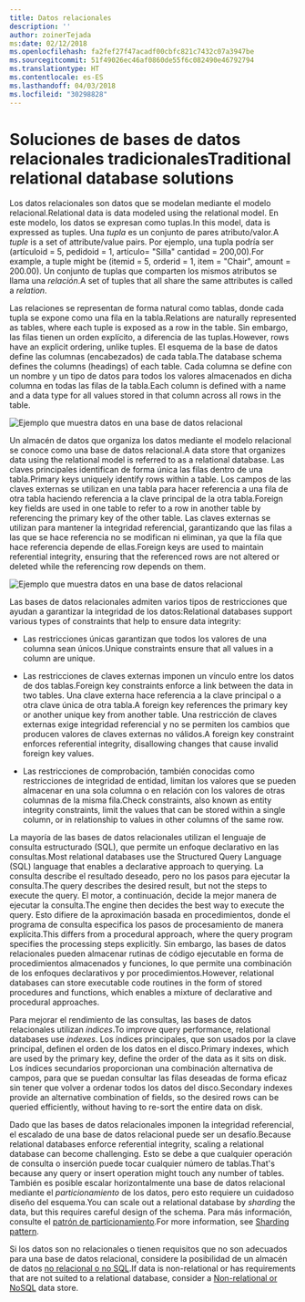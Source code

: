 ```yaml
---
title: Datos relacionales
description: ''
author: zoinerTejada
ms:date: 02/12/2018
ms.openlocfilehash: fa2fef27f47acadf00cbfc821c7432c07a3947be
ms.sourcegitcommit: 51f49026ec46af0860de55f6c082490e46792794
ms.translationtype: HT
ms.contentlocale: es-ES
ms.lasthandoff: 04/03/2018
ms.locfileid: "30298828"
---
```

# <a name="traditional-relational-database-solutions"></a><span data-ttu-id="d3178-102">Soluciones de bases de datos relacionales tradicionales</span><span class="sxs-lookup"><span data-stu-id="d3178-102">Traditional relational database solutions</span></span>

<span data-ttu-id="d3178-103">Los datos relacionales son datos que se modelan mediante el modelo relacional.</span><span class="sxs-lookup"><span data-stu-id="d3178-103">Relational data is data modeled using the relational model.</span></span> <span data-ttu-id="d3178-104">En este modelo, los datos se expresan como tuplas.</span><span class="sxs-lookup"><span data-stu-id="d3178-104">In this model, data is expressed as tuples.</span></span> <span data-ttu-id="d3178-105">Una *tupla* es un conjunto de pares atributo/valor.</span><span class="sxs-lookup"><span data-stu-id="d3178-105">A *tuple* is a set of attribute/value pairs.</span></span> <span data-ttu-id="d3178-106">Por ejemplo, una tupla podría ser (artículoid = 5, pedidoid = 1, artículo= "Silla" cantidad = 200,00).</span><span class="sxs-lookup"><span data-stu-id="d3178-106">For example, a tuple might be (itemid = 5, orderid = 1, item = "Chair", amount = 200.00).</span></span> <span data-ttu-id="d3178-107">Un conjunto de tuplas que comparten los mismos atributos se llama una *relación*.</span><span class="sxs-lookup"><span data-stu-id="d3178-107">A set of tuples that all share the same attributes is called a *relation*.</span></span> 

<span data-ttu-id="d3178-108">Las relaciones se representan de forma natural como tablas, donde cada tupla se expone como una fila en la tabla.</span><span class="sxs-lookup"><span data-stu-id="d3178-108">Relations are naturally represented as tables, where each tuple is exposed as a row in the table.</span></span> <span data-ttu-id="d3178-109">Sin embargo, las filas tienen un orden explícito, a diferencia de las tuplas.</span><span class="sxs-lookup"><span data-stu-id="d3178-109">However, rows have an explicit ordering, unlike tuples.</span></span> <span data-ttu-id="d3178-110">El esquema de la base de datos define las columnas (encabezados) de cada tabla.</span><span class="sxs-lookup"><span data-stu-id="d3178-110">The database schema defines the columns (headings) of each table.</span></span> <span data-ttu-id="d3178-111">Cada columna se define con un nombre y un tipo de datos para todos los valores almacenados en dicha columna en todas las filas de la tabla.</span><span class="sxs-lookup"><span data-stu-id="d3178-111">Each column is defined with a name and a data type for all values stored in that column across all rows in the table.</span></span>

![Ejemplo que muestra datos en una base de datos relacional](../images/example-relational.png)

<span data-ttu-id="d3178-113">Un almacén de datos que organiza los datos mediante el modelo relacional se conoce como una base de datos relacional.</span><span class="sxs-lookup"><span data-stu-id="d3178-113">A data store that organizes data using the relational model is referred to as a relational database.</span></span> <span data-ttu-id="d3178-114">Las claves principales identifican de forma única las filas dentro de una tabla.</span><span class="sxs-lookup"><span data-stu-id="d3178-114">Primary keys uniquely identify rows within a table.</span></span> <span data-ttu-id="d3178-115">Los campos de las claves externas se utilizan en una tabla para hacer referencia a una fila de otra tabla haciendo referencia a la clave principal de la otra tabla.</span><span class="sxs-lookup"><span data-stu-id="d3178-115">Foreign key fields are used in one table to refer to a row in another table by referencing the primary key of the other table.</span></span> <span data-ttu-id="d3178-116">Las claves externas se utilizan para mantener la integridad referencial, garantizando que las filas a las que se hace referencia no se modifican ni eliminan, ya que la fila que hace referencia depende de ellas.</span><span class="sxs-lookup"><span data-stu-id="d3178-116">Foreign keys are used to maintain referential integrity, ensuring that the referenced rows are not altered or deleted while the referencing row depends on them.</span></span> 

![Ejemplo que muestra datos en una base de datos relacional](../images/example-relational2.png)

<span data-ttu-id="d3178-118">Las bases de datos relacionales admiten varios tipos de restricciones que ayudan a garantizar la integridad de los datos:</span><span class="sxs-lookup"><span data-stu-id="d3178-118">Relational databases support various types of constraints that help to ensure data integrity:</span></span>

- <span data-ttu-id="d3178-119">Las restricciones únicas garantizan que todos los valores de una columna sean únicos.</span><span class="sxs-lookup"><span data-stu-id="d3178-119">Unique constraints ensure that all values in a column are unique.</span></span> 

- <span data-ttu-id="d3178-120">Las restricciones de claves externas imponen un vínculo entre los datos de dos tablas.</span><span class="sxs-lookup"><span data-stu-id="d3178-120">Foreign key constraints enforce a link between the data in two tables.</span></span> <span data-ttu-id="d3178-121">Una clave externa hace referencia a la clave principal o a otra clave única de otra tabla.</span><span class="sxs-lookup"><span data-stu-id="d3178-121">A foreign key references the primary key or another unique key from another table.</span></span> <span data-ttu-id="d3178-122">Una restricción de claves externas exige integridad referencial y no se permiten los cambios que producen valores de claves externas no válidos.</span><span class="sxs-lookup"><span data-stu-id="d3178-122">A foreign key constraint enforces referential integrity, disallowing changes that cause invalid foreign key values.</span></span>

- <span data-ttu-id="d3178-123">Las restricciones de comprobación, también conocidas como restricciones de integridad de entidad, limitan los valores que se pueden almacenar en una sola columna o en relación con los valores de otras columnas de la misma fila.</span><span class="sxs-lookup"><span data-stu-id="d3178-123">Check constraints, also known as entity integrity constraints, limit the values that can be stored within a single column, or in relationship to values in other columns of the same row.</span></span> 

<span data-ttu-id="d3178-124">La mayoría de las bases de datos relacionales utilizan el lenguaje de consulta estructurado (SQL), que permite un enfoque declarativo en las consultas.</span><span class="sxs-lookup"><span data-stu-id="d3178-124">Most relational databases use the Structured Query Language (SQL) language that enables a declarative approach to querying.</span></span> <span data-ttu-id="d3178-125">La consulta describe el resultado deseado, pero no los pasos para ejecutar la consulta.</span><span class="sxs-lookup"><span data-stu-id="d3178-125">The query describes the desired result, but not the steps to execute the query.</span></span> <span data-ttu-id="d3178-126">El motor, a continuación, decide la mejor manera de ejecutar la consulta.</span><span class="sxs-lookup"><span data-stu-id="d3178-126">The engine then decides the best way to execute the query.</span></span> <span data-ttu-id="d3178-127">Esto difiere de la aproximación basada en procedimientos, donde el programa de consulta especifica los pasos de procesamiento de manera explícita.</span><span class="sxs-lookup"><span data-stu-id="d3178-127">This differs from a procedural approach, where the query program specifies the processing steps explicitly.</span></span> <span data-ttu-id="d3178-128">Sin embargo, las bases de datos relacionales pueden almacenar rutinas de código ejecutable en forma de procedimientos almacenados y funciones, lo que permite una combinación de los enfoques declarativos y por procedimientos.</span><span class="sxs-lookup"><span data-stu-id="d3178-128">However, relational databases can store executable code routines in the form of stored procedures and functions, which enables a mixture of declarative and procedural approaches.</span></span>

<span data-ttu-id="d3178-129">Para mejorar el rendimiento de las consultas, las bases de datos relacionales utilizan *índices*.</span><span class="sxs-lookup"><span data-stu-id="d3178-129">To improve query performance, relational databases use *indexes*.</span></span> <span data-ttu-id="d3178-130">Los índices principales, que son usados por la clave principal, definen el orden de los datos en el disco.</span><span class="sxs-lookup"><span data-stu-id="d3178-130">Primary indexes, which are used by the primary key, define the order of the data as it sits on disk.</span></span> <span data-ttu-id="d3178-131">Los índices secundarios proporcionan una combinación alternativa de campos, para que se puedan consultar las filas deseadas de forma eficaz sin tener que volver a ordenar todos los datos del disco.</span><span class="sxs-lookup"><span data-stu-id="d3178-131">Secondary indexes provide an alternative combination of fields, so the desired rows can be queried efficiently, without having to re-sort the entire data on disk.</span></span>

<span data-ttu-id="d3178-132">Dado que las bases de datos relacionales imponen la integridad referencial, el escalado de una base de datos relacional puede ser un desafío.</span><span class="sxs-lookup"><span data-stu-id="d3178-132">Because relational databases enforce referential integrity, scaling a relational database can become challenging.</span></span> <span data-ttu-id="d3178-133">Esto se debe a que cualquier operación de consulta o inserción puede tocar cualquier número de tablas.</span><span class="sxs-lookup"><span data-stu-id="d3178-133">That's because any query or insert operation might touch any number of tables.</span></span> <span data-ttu-id="d3178-134">También es posible escalar horizontalmente una base de datos relacional mediante el *particionamiento* de los datos, pero esto requiere un cuidadoso diseño del esquema.</span><span class="sxs-lookup"><span data-stu-id="d3178-134">You can scale out a relational database by *sharding* the data, but this requires careful design of the schema.</span></span> <span data-ttu-id="d3178-135">Para más información, consulte el [patrón de particionamiento](../../patterns/sharding.md).</span><span class="sxs-lookup"><span data-stu-id="d3178-135">For more information, see [Sharding pattern](../../patterns/sharding.md).</span></span>

<span data-ttu-id="d3178-136">Si los datos son no relacionales o tienen requisitos que no son adecuados para una base de datos relacional, considere la posibilidad de un almacén de datos [no relacional o no SQL](../big-data/non-relational-data.md).</span><span class="sxs-lookup"><span data-stu-id="d3178-136">If data is non-relational or has requirements that are not suited to a relational database, consider a [Non-relational or NoSQL](../big-data/non-relational-data.md) data store.</span></span>
